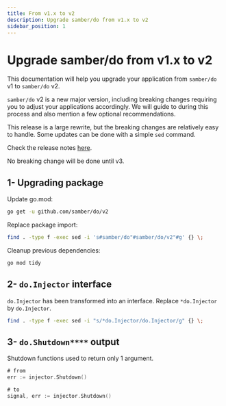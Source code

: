 ```yaml
---
title: From v1.x to v2
description: Upgrade samber/do from v1.x to v2
sidebar_position: 1
---
```


# Upgrade samber/do from v1.x to v2

This documentation will help you upgrade your application from `samber/do` v1 to `samber/do` v2.

`samber/do` v2 is a new major version, including breaking changes requiring you to adjust your applications accordingly. We will guide to during this process and also mention a few optional recommendations.

This release is a large rewrite, but the breaking changes are relatively easy to handle. Some updates can be done with a simple `sed` command.

Check the release notes [here](https://github.com/samber/do/releases).

No breaking change will be done until v3.

## 1- Upgrading package

Update go.mod:

```sh
go get -u github.com/samber/do/v2
```

Replace package import:

```sh
find . -type f -exec sed -i 's#samber/do"#samber/do/v2"#g' {} \;
```

Cleanup previous dependencies:

```sh
go mod tidy
```

## 2- `do.Injector` interface

`do.Injector` has been transformed into an interface. Replace `*do.Injector` by `do.Injector`.

```sh
find . -type f -exec sed -i "s/*do.Injector/do.Injector/g" {} \;
```

## 3- `do.Shutdown****` output

Shutdown functions used to return only 1 argument.

```go
# from
err := injector.Shutdown()

# to
signal, err := injector.Shutdown()
```
